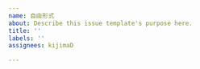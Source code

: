 ```yaml
---
name: 自由形式
about: Describe this issue template's purpose here.
title: ''
labels: ''
assignees: kijimaD

---
```



